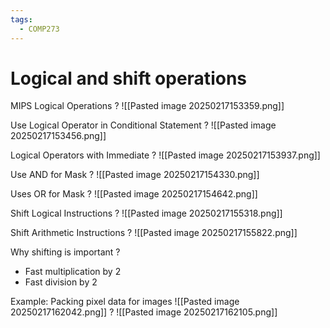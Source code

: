 ```yaml
---
tags:
  - COMP273
---
```

# Logical and shift operations


MIPS Logical Operations
?
![[Pasted image 20250217153359.png]]
<!--SR:!2025-05-12,47,230-->

Use Logical Operator in Conditional Statement
?
![[Pasted image 20250217153456.png]]
<!--SR:!2025-05-15,40,210-->

Logical Operators with Immediate
?
![[Pasted image 20250217153937.png]]
<!--SR:!2025-05-18,49,230-->

Use AND for Mask
?
![[Pasted image 20250217154330.png]]
<!--SR:!2025-05-24,59,250-->

Uses OR for Mask
?
![[Pasted image 20250217154642.png]]
<!--SR:!2025-05-28,55,230-->

Shift Logical Instructions
?
![[Pasted image 20250217155318.png]]
<!--SR:!2025-04-29,38,230-->

Shift Arithmetic Instructions
?
![[Pasted image 20250217155822.png]]
<!--SR:!2025-06-22,70,230-->

Why shifting is important
?
- Fast multiplication by 2
- Fast division by 2
<!--SR:!2025-05-27,61,250-->

Example: Packing pixel data for images
![[Pasted image 20250217162042.png]]
?
![[Pasted image 20250217162105.png]]
<!--SR:!2025-04-30,35,190-->